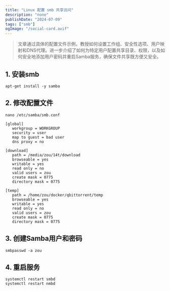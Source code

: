 ```yaml
---
title: "Linux 配置 smb 共享访问"
description: "none"
publishDate: "2024-07-09"
tags: ["smb"]
ogImage: "/social-card.avif"
---
```

>文章通过具体的配置文件示例，教授如何设置工作组、安全性选项、用户映射和DNS代理。进一步介绍了如何为特定用户配置共享目录、权限，以及如何安全地添加用户密码并重启Samba服务，确保文件共享既方便又安全。
<!-- more --> 
## 1. 安装smb
```
apt-get install -y samba 
```
## 2. 修改配置文件
```
nano /etc/samba/smb.conf
```
```
[global]
   workgroup = WORKGROUP
   security = user
   map to guest = bad user
   dns proxy = no

[download]
   path = /media/zou/14t/download
   browseable = yes
   writable = yes
   read only = no
   valid users = zou
   create mask = 0775
   directory mask = 0775

[temp]
   path = /home/zou/docker/qbittorrent/temp
   browseable = yes
   writable = yes
   read only = no
   valid users = zou
   create mask = 0775
   directory mask = 0775
```
## 3. 创建Samba用户和密码
```
smbpasswd -a zou
```
## 4. 重启服务
```
systemctl restart smbd
systemctl restart nmbd
```